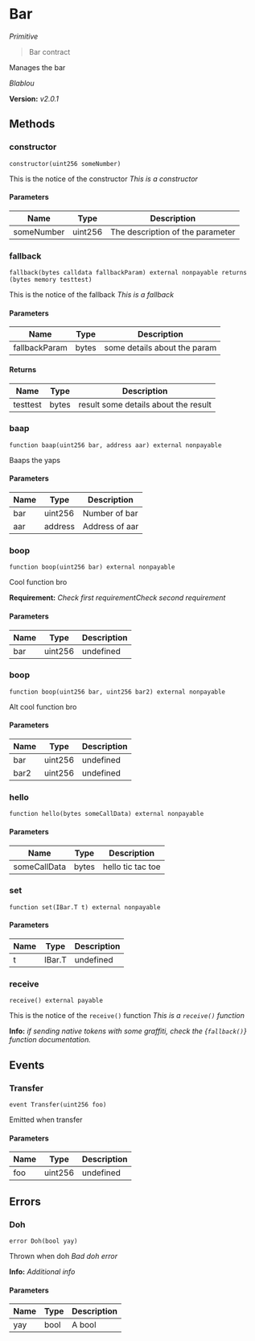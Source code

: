 # Bar

*Primitive*

> Bar contract

Manages the bar

*Blablou*

**Version:** *v2.0.1*

## Methods

### constructor

```solidity
constructor(uint256 someNumber)
```

This is the notice of the constructor
*This is a constructor*




#### Parameters

| Name | Type | Description |
|---|---|---|
| someNumber | uint256 | The description of the parameter |

### fallback

```solidity
fallback(bytes calldata fallbackParam) external nonpayable returns (bytes memory testtest)
```

This is the notice of the fallback
*This is a fallback*




#### Parameters

| Name | Type | Description |
|---|---|---|
| fallbackParam | bytes | some details about the param |

#### Returns

| Name | Type | Description |
|---|---|---|
| testtest | bytes | result some details about the result |

### baap

```solidity
function baap(uint256 bar, address aar) external nonpayable
```

Baaps the yaps





#### Parameters

| Name | Type | Description |
|---|---|---|
| bar | uint256 | Number of bar |
| aar | address | Address of aar |

### boop

```solidity
function boop(uint256 bar) external nonpayable
```

Cool function bro

**Requirement:** *Check first requirementCheck second requirement*



#### Parameters

| Name | Type | Description |
|---|---|---|
| bar | uint256 | undefined |

### boop

```solidity
function boop(uint256 bar, uint256 bar2) external nonpayable
```

Alt cool function bro





#### Parameters

| Name | Type | Description |
|---|---|---|
| bar | uint256 | undefined |
| bar2 | uint256 | undefined |

### hello

```solidity
function hello(bytes someCallData) external nonpayable
```







#### Parameters

| Name | Type | Description |
|---|---|---|
| someCallData | bytes | hello tic tac toe |

### set

```solidity
function set(IBar.T t) external nonpayable
```







#### Parameters

| Name | Type | Description |
|---|---|---|
| t | IBar.T | undefined |

### receive

```solidity
receive() external payable
```

This is the notice of the `receive()` function
*This is a `receive()` function*


**Info:** *if sending native tokens with some graffiti, check the {`fallback()`} function documentation.*




## Events

### Transfer

```solidity
event Transfer(uint256 foo)
```

Emitted when transfer





#### Parameters

| Name | Type | Description |
|---|---|---|
| foo  | uint256 | undefined |



## Errors

### Doh

```solidity
error Doh(bool yay)
```

Thrown when doh
*Bad doh error*


**Info:** *Additional info*

#### Parameters

| Name | Type | Description |
|---|---|---|
| yay | bool | A bool |


